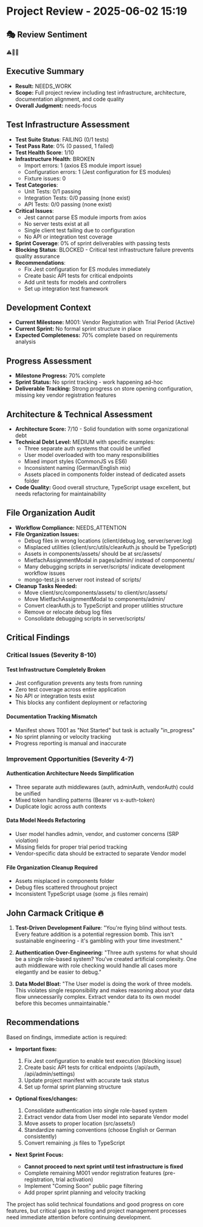 # Project Review - 2025-06-02 15:19

## 🎭 Review Sentiment

⚠️🔧💪

## Executive Summary

- **Result:** NEEDS_WORK
- **Scope:** Full project review including test infrastructure, architecture, documentation alignment, and code quality
- **Overall Judgment:** needs-focus

## Test Infrastructure Assessment

- **Test Suite Status**: FAILING (0/1 tests)
- **Test Pass Rate**: 0% (0 passed, 1 failed)
- **Test Health Score**: 1/10
- **Infrastructure Health**: BROKEN
  - Import errors: 1 (axios ES module import issue)
  - Configuration errors: 1 (Jest configuration for ES modules)
  - Fixture issues: 0
- **Test Categories**:
  - Unit Tests: 0/1 passing
  - Integration Tests: 0/0 passing (none exist)
  - API Tests: 0/0 passing (none exist)
- **Critical Issues**:
  - Jest cannot parse ES module imports from axios
  - No server tests exist at all
  - Single client test failing due to configuration
  - No API or integration test coverage
- **Sprint Coverage**: 0% of sprint deliverables with passing tests
- **Blocking Status**: BLOCKED - Critical test infrastructure failure prevents quality assurance
- **Recommendations**:
  - Fix Jest configuration for ES modules immediately
  - Create basic API tests for critical endpoints
  - Add unit tests for models and controllers
  - Set up integration test framework

## Development Context

- **Current Milestone:** M001: Vendor Registration with Trial Period (Active)
- **Current Sprint:** No formal sprint structure in place
- **Expected Completeness:** 70% complete based on requirements analysis

## Progress Assessment

- **Milestone Progress:** 70% complete
- **Sprint Status:** No sprint tracking - work happening ad-hoc
- **Deliverable Tracking:** Strong progress on store opening configuration, missing key vendor registration features

## Architecture & Technical Assessment

- **Architecture Score:** 7/10 - Solid foundation with some organizational debt
- **Technical Debt Level:** MEDIUM with specific examples:
  - Three separate auth systems that could be unified
  - User model overloaded with too many responsibilities
  - Mixed import styles (CommonJS vs ES6)
  - Inconsistent naming (German/English mix)
  - Assets placed in components folder instead of dedicated assets folder
- **Code Quality:** Good overall structure, TypeScript usage excellent, but needs refactoring for maintainability

## File Organization Audit

- **Workflow Compliance:** NEEDS_ATTENTION
- **File Organization Issues:**
  - Debug files in wrong locations (client/debug.log, server/server.log)
  - Misplaced utilities (client/src/utils/clearAuth.js should be TypeScript)
  - Assets in components/assets/ should be at src/assets/
  - MietfachAssignmentModal in pages/admin/ instead of components/
  - Many debugging scripts in server/scripts/ indicate development workflow issues
  - mongo-test.js in server root instead of scripts/
- **Cleanup Tasks Needed:**
  - Move client/src/components/assets/ to client/src/assets/
  - Move MietfachAssignmentModal to components/admin/
  - Convert clearAuth.js to TypeScript and proper utilities structure
  - Remove or relocate debug log files
  - Consolidate debugging scripts in server/scripts/

## Critical Findings

### Critical Issues (Severity 8-10)

#### Test Infrastructure Completely Broken
- Jest configuration prevents any tests from running
- Zero test coverage across entire application
- No API or integration tests exist
- This blocks any confident deployment or refactoring

#### Documentation Tracking Mismatch
- Manifest shows T001 as "Not Started" but task is actually "in_progress"
- No sprint planning or velocity tracking
- Progress reporting is manual and inaccurate

### Improvement Opportunities (Severity 4-7)

#### Authentication Architecture Needs Simplification
- Three separate auth middlewares (auth, adminAuth, vendorAuth) could be unified
- Mixed token handling patterns (Bearer vs x-auth-token)
- Duplicate logic across auth contexts

#### Data Model Needs Refactoring
- User model handles admin, vendor, and customer concerns (SRP violation)
- Missing fields for proper trial period tracking
- Vendor-specific data should be extracted to separate Vendor model

#### File Organization Cleanup Required
- Assets misplaced in components folder
- Debug files scattered throughout project
- Inconsistent TypeScript usage (some .js files remain)

## John Carmack Critique 🔥

1. **Test-Driven Development Failure**: "You're flying blind without tests. Every feature addition is a potential regression bomb. This isn't sustainable engineering - it's gambling with your time investment."

2. **Authentication Over-Engineering**: "Three auth systems for what should be a single role-based system? You've created artificial complexity. One auth middleware with role checking would handle all cases more elegantly and be easier to debug."

3. **Data Model Bloat**: "The User model is doing the work of three models. This violates single responsibility and makes reasoning about your data flow unnecessarily complex. Extract vendor data to its own model before this becomes unmaintainable."

## Recommendations

Based on findings, immediate action is required:

- **Important fixes:** 
  1. Fix Jest configuration to enable test execution (blocking issue)
  2. Create basic API tests for critical endpoints (/api/auth, /api/admin/settings)
  3. Update project manifest with accurate task status
  4. Set up formal sprint planning structure

- **Optional fixes/changes:**
  1. Consolidate authentication into single role-based system
  2. Extract vendor data from User model into separate Vendor model
  3. Move assets to proper location (src/assets/)
  4. Standardize naming conventions (choose English or German consistently)
  5. Convert remaining .js files to TypeScript

- **Next Sprint Focus:** 
  - **Cannot proceed to next sprint until test infrastructure is fixed**
  - Complete remaining M001 vendor registration features (pre-registration, trial activation)
  - Implement "Coming Soon" public page filtering
  - Add proper sprint planning and velocity tracking

The project has solid technical foundations and good progress on core features, but critical gaps in testing and project management processes need immediate attention before continuing development.